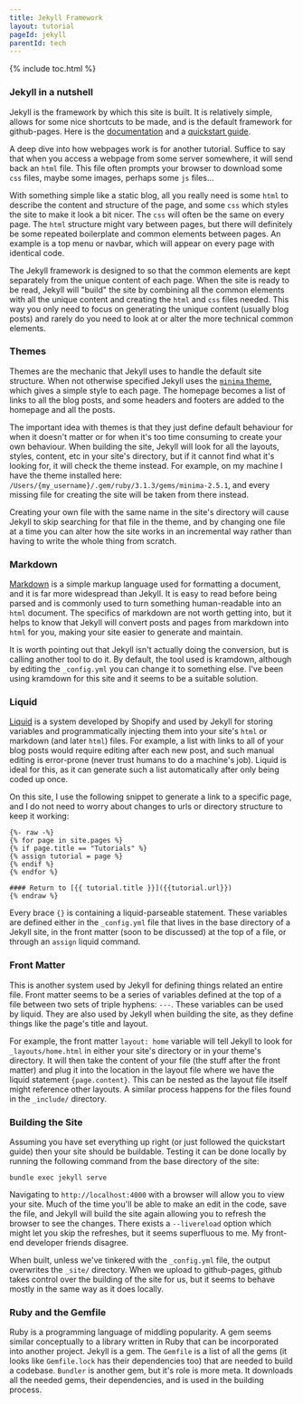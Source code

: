 ```yaml
---
title: Jekyll Framework
layout: tutorial
pageId: jekyll
parentId: tech
---
```


{% include toc.html %}

### Jekyll in a nutshell

Jekyll is the framework by which this site is built. It is relatively simple, allows for some nice shortcuts to be made, and is the default framework for github-pages. Here is the [documentation](https://jekyllrb.com/) and a [quickstart guide](https://jekyllrb.com/docs/).

A deep dive into how webpages work is for another tutorial. Suffice to say that when you access a webpage from some server somewhere, it will send back an `html` file. This file often prompts your browser to download some `css` files, maybe some images, perhaps some `js` files...

With something simple like a static blog, all you really need is some `html` to describe the content and structure of the page, and some `css` which styles the site to make it look a bit nicer. The `css` will often be the same on every page. The `html` structure might vary between pages, but there will definitely be some repeated boilerplate and common elements between pages. An example is a top menu or navbar, which will appear on every page with identical code. 

The Jekyll framework is designed to so that the common elements are kept separately from the unique content of each page. When the site is ready to be read, Jekyll will "build" the site by combining all the common elements with all the unique content and creating the `html` and `css` files needed. This way you only need to focus on generating the unique content (usually blog posts) and rarely do you need to look at or alter the more technical common elements.

### Themes

Themes are the mechanic that Jekyll uses to handle the default site structure. When not otherwise specified Jekyll uses the [`minima` theme](https://github.com/jekyll/minima/tree/master), which gives a simple style to each page. The homepage becomes a list of links to all the blog posts, and some headers and footers are added to the homepage and all the posts.

The important idea with themes is that they just define default behaviour for when it doesn't matter or for when it's too time consuming to create your own behaviour. When building the site, Jekyll will look for all the layouts, styles, content, etc in your site's directory, but if it cannot find what it's looking for, it will check the theme instead. For example, on my machine I have the theme installed here: `/Users/{my_username}/.gem/ruby/3.1.3/gems/minima-2.5.1`, and every missing file for creating the site will be taken from there instead.

Creating your own file with the same name in the site's directory will cause Jekyll to skip searching for that file in the theme, and by changing one file at a time you can alter how the site works in an incremental way rather than having to write the whole thing from scratch.

### Markdown

[Markdown](https://daringfireball.net/projects/markdown/) is a simple markup language used for formatting a document, and it is far more widespread than Jekyll. It is easy to read before being parsed and is commonly used to turn something human-readable into an `html` document. The specifics of markdown are not worth getting into, but it helps to know that Jekyll will convert posts and pages from markdown into `html` for you, making your site easier to generate and maintain.

It is worth pointing out that Jekyll isn't actually doing the conversion, but is calling another tool to do it. By default, the tool used is kramdown, although by editing the `_config.yml` you can change it to something else. I've been using kramdown for this site and it seems to be a suitable solution.

### Liquid

[Liquid](https://shopify.github.io/liquid/) is a system developed by Shopify and used by Jekyll for storing variables and programmatically injecting them into your site's `html` or markdown (and later `html`) files. For example, a list with links to all of your blog posts would require editing after each new post, and such manual editing is error-prone (never trust humans to do a machine's job). Liquid is ideal for this, as it can generate such a list automatically after only being coded up once.

On this site, I use the following snippet to generate a link to a specific page, and I do not need to worry about changes to urls or directory structure to keep it working:

```
{%- raw -%}
{% for page in site.pages %}
{% if page.title == "Tutorials" %}
{% assign tutorial = page %}
{% endif %}
{% endfor %}

#### Return to [{{ tutorial.title }}]({{tutorial.url}})
{% endraw %}
```

Every brace `{}` is containing a liquid-parseable statement. These variables are defined either in the `_config.yml` file that lives in the base directory of a Jekyll site, in the front matter (soon to be discussed) at the top of a file, or through an `assign` liquid command.

### Front Matter

This is another system used by Jekyll for defining things related an entire file. Front matter seems to be a series of variables defined at the top of a file between two sets of triple hyphens: `---`. These variables can be used by liquid. They are also used by Jekyll when building the site, as they define things like the page's title and layout.

For example, the front matter `layout: home` variable will tell Jekyll to look for `_layouts/home.html` in either your site's directory or in your theme's directory. It will then take the content of your file (the stuff after the front matter) and plug it into the location in the layout file where we have the liquid statement `{page.content}`. This can be nested as the layout file itself might reference other layouts. A similar process happens for the files found in the `_include/` directory.

### Building the Site

Assuming you have set everything up right (or just followed the quickstart guide) then your site should be buildable. Testing it can be done locally by running the following command from the base directory of the site:

`bundle exec jekyll serve`

Navigating to `http://localhost:4000` with a browser will allow you to view your site. Much of the time you'll be able to make an edit in the code, save the file, and Jekyll will build the site again allowing you to refresh the browser to see the changes. There exists a `--livereload` option which might let you skip the refreshes, but it seems superfluous to me. My front-end developer friends disagree.

When built, unless we've tinkered with the `_config.yml` file, the output overwrites the `_site/` directory. When we upload to github-pages, github takes control over the building of the site for us, but it seems to behave mostly in the same way as it does locally.

### Ruby and the Gemfile

Ruby is a programming language of middling popularity. A gem seems similar conceptually to a library written in Ruby that can be incorporated into another project. Jekyll is a gem. The `Gemfile` is a list of all the gems (it looks like `Gemfile.lock` has their dependencies too) that are needed to build a codebase. `Bundler` is another gem, but it's role is more meta. It downloads all the needed gems, their dependencies, and is used in the building process.
